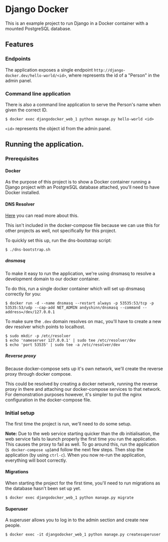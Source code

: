 # Django Docker

This is an example project to run Django in a Docker container with a mounted
PostgreSQL database.

## Features

### Endpoints

The application exposes a single endpoint `http://django-docker.dev/hello-world/<id>`,
where <id> represents the id of a "Person" in the admin panel.

### Command line application

There is also a command line application to serve the Person's name when given
the correct ID.

```
$ docker exec djangodocker_web_1 python manage.py hello-world <id>
```

`<id>` represents the object id from the admin panel.

## Running the application.

### Prerequisites

#### Docker

As the purpose of this project is to show a Docker container running a Django
project with an PostgreSQL database attached, you'll need to have Docker
installed.

#### DNS Resolver

[Here](https://adrianperez.org/improving-dev-environments-all-the-http-things/) you can read more about this.

This isn't included in the docker-compose file because we can use this for other
projects as well, not specifically for this project.

To quickly set this up, run the dns-bootstrap script:

```
$ ./dns-bootstrap.sh
```

##### dnsmasq

To make it easy to run the application, we're using dnsmasq to resolve a
development domain to our docker container.

To do this, run a single docker container which will set up dnsmasq correctly
for you:

```
$ docker run -d --name dnsmasq --restart always -p 53535:53/tcp -p 53535:53/udp --cap-add NET_ADMIN andyshinn/dnsmasq --command --address=/dev/127.0.0.1
```

To make sure the `.dev` domain resolves on mac, you'll have to create a new dev
resolver which points to localhost.

```
$ sudo mkdir -p /etc/resolver
$ echo 'nameserver 127.0.0.1' | sudo tee /etc/resolver/dev
$ echo 'port 53535' | sudo tee -a /etc/resolver/dev
```

##### Reverse proxy

Because docker-compose sets up it's own network, we'll create the reverse proxy
through docker compose.

This could be resolved by creating a docker network, running the reverse proxy
in there and attaching our docker-compose services to that network. For
demonstration purposes however, it's simpler to put the nginx configuration in
the docker-compose file.

### Initial setup

The first time the project is run, we'll need to do some setup.

**Note:** Due to the web service starting quicker than the db initialisation,
the web service fails to launch properly the first time you run the application.
This causes the proxy to fail as well. To go around this, run the application
(`$ docker-compose up`)and follow the next few steps. Then stop the application
(by using `ctrl-c`). When you now re-run the application, everything will boot
correctly.

#### Migrations

When starting the project for the first time, you'll need to run migrations as
the database hasn't been set up yet.

```
$ docker exec djangodocker_web_1 python manage.py migrate
```

#### Superuser

A superuser allows you to log in to the admin section and create new people.

```
$ docker exec -it djangodocker_web_1 python manage.py createsuperuser
```
